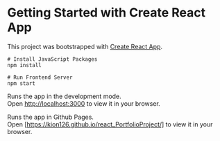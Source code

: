# Getting Started with Create React App

This project was bootstrapped with [Create React App](https://github.com/facebook/create-react-app).

```
# Install JavaScript Packages
npm install
```

```
# Run Frontend Server
npm start
```

Runs the app in the development mode.\
Open [http://localhost:3000](http://localhost:3000) to view it in your browser.

Runs the app in Github Pages.\
Open [https://kion126.github.io/react_PortfolioProject/] to view it in your browser.
